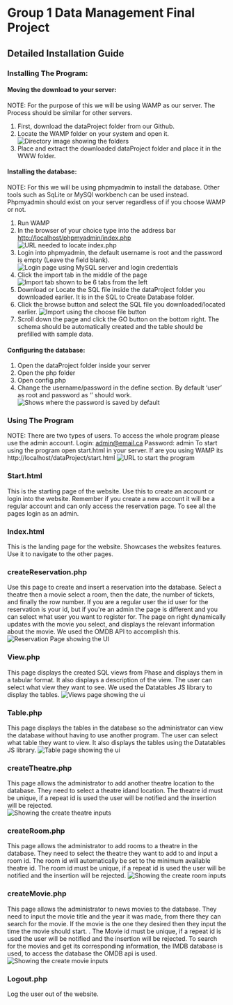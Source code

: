 # **Group 1 Data Management Final Project**

## Detailed Installation Guide

### Installing The Program:

#### Moving the download to your server:

NOTE: For the purpose of this we will be using WAMP as our server. The Process should be similar for other servers.
1. First, download the dataProject folder from our Github.
2. Locate the WAMP folder on your system and open it.
![Directory image showing the folders](/installationImages/directory.JPG)
3. Place and extract the downloaded dataProject folder and place it in the WWW folder.

#### Installing the database:
NOTE: For this we will be using phpmyadmin to install the database. Other tools such as SqLite or MySQl workbench can be used instead. Phpmyadmin should exist on your server regardless of if you choose WAMP or not.

1. Run WAMP
2. In the browser of your choice type into the address bar [http://localhost/phpmyadmin/index.php](http://localhost/phpmyadmin/index.php)
![URL needed to locate index.php](/installationImages/url.JPG)
3. Login into phpmyadmin, the default username is root and the password is empty (Leave the field blank).
![Login page using MySQL server and login credentials](/installationImages/login.JPG)
4. Click the import tab in the middle of the page
![Import tab shown to be 6 tabs from the left](/installationImages/adminImport.JPG)
5. Download or Locate the SQL file inside the dataProject folder you downloaded earlier. It is in the SQL to Create Database folder.
6. Click the browse button and select the SQL file you downloaded/located earlier.
![Import using the choose file button](/installationImages/importSQL.JPG)
7. Scroll down the page and click the GO button on the bottom right. The schema should be automatically created and the table should be prefilled with sample data.

#### Configuring the database:
1. Open the dataProject folder inside your server
2. Open the php folder
3. Open config.php
4. Change the username/password in the define section. By default ‘user’ as root and password as ‘’ should work.
![Shows where the password is saved by default](/installationImages/passwordSaved.JPG)

### Using The Program
NOTE: There are two types of users. To access the whole program please use the admin account. Login: admin@email.ca Password: admin
To start using the program open start.html in your server. If are you using WAMP its
http://localhost/dataProject/start.html
![URL to start the program](/installationImages/urlStart.JPG)

### Start.html
This is the starting page of the website. Use this to create an account or login into the website. Remember if you create a new account it will be a regular account and can only access the reservation page. To see all the pages login as an admin.

### Index.html
This is the landing page for the website. Showcases the websites features. Use it to navigate to the other pages.

### createReservation.php
Use this page to create and insert a reservation into the database. Select a theatre then a movie select a room, then the date, the number of tickets, and finally the row number. If you are a regular user the id user for the reservation is your id, but if you're an admin the page is different and you can select what user you want to register for. The page on right dynamically updates with the movie you select, and displays the relevant information about the movie. We used the OMDB API to accomplish this.
![Reservation Page showing the UI](/installationImages/reservation.JPG)

### View.php
This page displays the created SQL views from Phase and displays them in a tabular format. It also displays a description of the view. The user can select what view they want to see. We used the Datatables JS library to display the tables.
![Views page showing the ui](/installationImages/view.JPG)

### Table.php
This page displays the tables in the database so the administrator can view the database without having to use another program. The user can select what table they want to view. It also displays the tables using the Datatables JS library.
![Table page showing the ui](/installationImages/table.JPG)


### createTheatre.php
This page allows the administrator to add another theatre location to the database. They need to select a theatre idand location. The theatre id must be unique, if a repeat id is used the user will be notified and the insertion will be rejected.\
![Showing the create theatre inputs](/installationImages/theatreCreate.JPG)

### createRoom.php
This page allows the administrator to add rooms to a theatre in the database. They need to select the theatre they want to add to and input a room id. The room id will automatically be set to the minimum available theatre id. The room id must be unique, if a repeat id is used the user will be notified and the insertion will be rejected.
![Showing the create room inputs](/installationImages/createRoom.JPG)

### createMovie.php
This page allows the administrator to news movies to the database. They need to input the movie title and the year it was made, from there they can search for the movie. If the movie is the one they desired then they input the time the movie should start. . The Movie id must be unique, if a repeat id is used the user will be notified and the insertion will be rejected. To search for the movies and get its corresponding information, the IMDB database is used, to access the database the OMDB api is used.
![Showing the create movie inputs](/installationImages/createMovie.JPG)

### Logout.php
Log the user out of the website.
